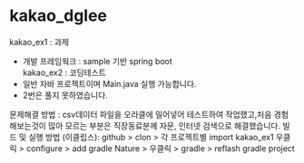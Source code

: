 # kakao_dglee

kakao_ex1 : 과제
 - 개발 프레임웍크 : sample 기반 spring boot  
kakao_ex2 : 코딩테스트 
 - 일반 자바 프로젝트이며 Main.java 실행 가능합니다.
 - 2번은 풀지 못하였습니다.


문제해결 방법 : csv데이터 파일을 오라클에 밀어넣어 테스트하여 작업했고,처음 경험 해보는것이 많아 모르는 부분은 직장동료분께 자문, 인터넷 검색으로 해결했습니다.
빌드 및 실행 방법 (이클립스): github > clon > 각 프로젝트별 import
kakao_ex1 우클릭 > configure > add gradle Nature > 우클릭 > gradle > reflash gradle project
